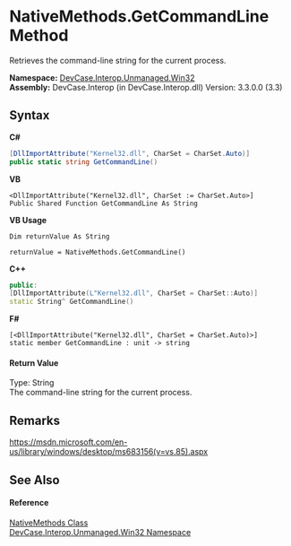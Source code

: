 # NativeMethods.GetCommandLine Method 
 

Retrieves the command-line string for the current process.

**Namespace:**&nbsp;<a href="N_DevCase_Interop_Unmanaged_Win32">DevCase.Interop.Unmanaged.Win32</a><br />**Assembly:**&nbsp;DevCase.Interop (in DevCase.Interop.dll) Version: 3.3.0.0 (3.3)

## Syntax

**C#**<br />
``` C#
[DllImportAttribute("Kernel32.dll", CharSet = CharSet.Auto)]
public static string GetCommandLine()
```

**VB**<br />
``` VB
<DllImportAttribute("Kernel32.dll", CharSet := CharSet.Auto>]
Public Shared Function GetCommandLine As String
```

**VB Usage**<br />
``` VB Usage
Dim returnValue As String

returnValue = NativeMethods.GetCommandLine()
```

**C++**<br />
``` C++
public:
[DllImportAttribute(L"Kernel32.dll", CharSet = CharSet::Auto)]
static String^ GetCommandLine()
```

**F#**<br />
``` F#
[<DllImportAttribute("Kernel32.dll", CharSet = CharSet.Auto)>]
static member GetCommandLine : unit -> string 

```


#### Return Value
Type: String<br />The command-line string for the current process.

## Remarks
<a href="https://msdn.microsoft.com/en-us/library/windows/desktop/ms683156(v=vs.85).aspx" target="_blank">https://msdn.microsoft.com/en-us/library/windows/desktop/ms683156(v=vs.85).aspx</a>

## See Also


#### Reference
<a href="T_DevCase_Interop_Unmanaged_Win32_NativeMethods">NativeMethods Class</a><br /><a href="N_DevCase_Interop_Unmanaged_Win32">DevCase.Interop.Unmanaged.Win32 Namespace</a><br />